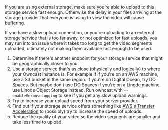 If you are using external storage, make sure you’re able to upload to this storage service fast enough. Otherwise the delay in your files arriving at the storage provider that everyone is using to view the video will cause buffering.

If you have a slow upload connection, or you're uploading to an external storage service that is too far away, or not optimized for fast uploads, you may run into an issue where it takes too long to get the video segments uploaded, ultimately not making them available fast enough to be used.

1. Determine if there's another endpoint for your storage service that might be geographically closer to you.
1. Use a storage service that's as close (physically and logically) to where your Owncast instance is. For example if if you're on an AWS machine, use a S3 bucket in the same region. If you're on Digital Ocean, try DO Spaces. But maybe don't use DO Spaces if you're on a Linode machine, use Linode Object Storage instead. Run owncast with `--enableVerboseLogging` to see if you get any slow upload warnings.
1. Try to increase your upload speed from your server provider.
1. Find out if your storage service offers something like [AWS's Transfer Acceleration](https://docs.aws.amazon.com/AmazonS3/latest/dev/transfer-acceleration.html) to (possibly) try to increase the speed of uploads.
1. Reduce the quality of your video so the video segments are smaller and take less time to upload.
